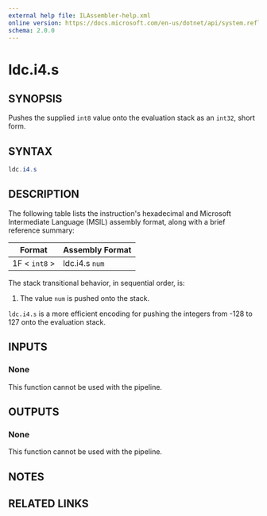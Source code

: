 ```yaml
---
external help file: ILAssembler-help.xml
online version: https://docs.microsoft.com/en-us/dotnet/api/system.reflection.emit.opcodes.ldc_i4_s
schema: 2.0.0
---
```


# ldc.i4.s

## SYNOPSIS

Pushes the supplied `int8` value onto the evaluation stack as an `int32`, short form.

## SYNTAX

```powershell
ldc.i4.s
```

## DESCRIPTION

The following table lists the instruction's hexadecimal and Microsoft Intermediate Language (MSIL) assembly format, along with a brief reference summary:

| Format        | Assembly Format |
| ------------- | --------------- |
| 1F < `int8` > | ldc.i4.s `num`  |

 The stack transitional behavior, in sequential order, is:

1.  The value `num` is pushed onto the stack.

 `ldc.i4.s` is a more efficient encoding for pushing the integers from -128 to 127 onto the evaluation stack.

## INPUTS

### None

This function cannot be used with the pipeline.

## OUTPUTS

### None

This function cannot be used with the pipeline.

## NOTES

## RELATED LINKS
